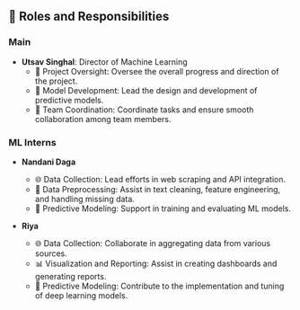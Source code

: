## 👥 Roles and Responsibilities

### Main
- **Utsav Singhal**: Director of Machine Learning
  - 🧠 Project Oversight: Oversee the overall progress and direction of the project.
  - 🤖 Model Development: Lead the design and development of predictive models.
  - 🤝 Team Coordination: Coordinate tasks and ensure smooth collaboration among team members.

### ML Interns
- **Nandani Daga**
  - 🌐 Data Collection: Lead efforts in web scraping and API integration.
  - 🧹 Data Preprocessing: Assist in text cleaning, feature engineering, and handling missing data.
  - 🤖 Predictive Modeling: Support in training and evaluating ML models.
  
- **Riya**
  - 🌐 Data Collection: Collaborate in aggregating data from various sources.
  - 📊 Visualization and Reporting: Assist in creating dashboards and generating reports.
  - 🧠 Predictive Modeling: Contribute to the implementation and tuning of deep learning models.